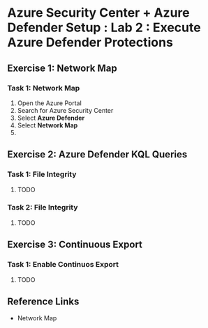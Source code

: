 # Azure Security Center + Azure Defender Setup : Lab 2 : Execute Azure Defender Protections

## Exercise 1: Network Map

### Task 1: Network Map

1. Open the Azure Portal
2. Search for Azure Security Center
3. Select **Azure Defender**
4. Select **Network Map**
5. 

## Exercise 2: Azure Defender KQL Queries

### Task 1: File Integrity

1. TODO

### Task 2: File Integrity

1. TODO

## Exercise 3: Continuous Export

### Task 1: Enable Continuos Export

1. TODO

## Reference Links

- Network Map
